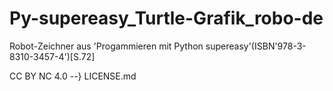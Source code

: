 # Py-supereasy_Turtle-Grafik_robo-de
Robot-Zeichner aus 'Progammieren mit Python supereasy'(ISBN'978-3-8310-3457-4')[S.72]

CC BY NC 4.0
--} LICENSE.md

